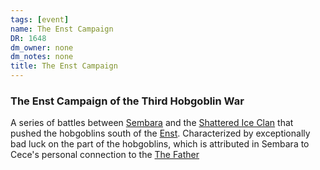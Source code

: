 ```yaml
---
tags: [event]
name: The Enst Campaign
DR: 1648
dm_owner: none
dm_notes: none
title: The Enst Campaign
---
```

### The Enst Campaign of the Third Hobgoblin War

A series of battles between [Sembara](<../../../gazetteer/greater-sembara/sembara/sembara.md>) and the [Shattered Ice Clan](<../../../groups/hobgoblin-clans/shattered-ice-clan.md>) that pushed the hobgoblins south of the [Enst](<../../../gazetteer/greater-sembara/rivers/wistel-enst-watershed/enst.md>). Characterized by exceptionally bad luck on the part of the hobgoblins, which is attributed in Sembara to Cece's personal connection to the [The Father](<../../../gods-and-religions/gods/incorporeal-gods/mos-numena-pantheon/the-father.md>)